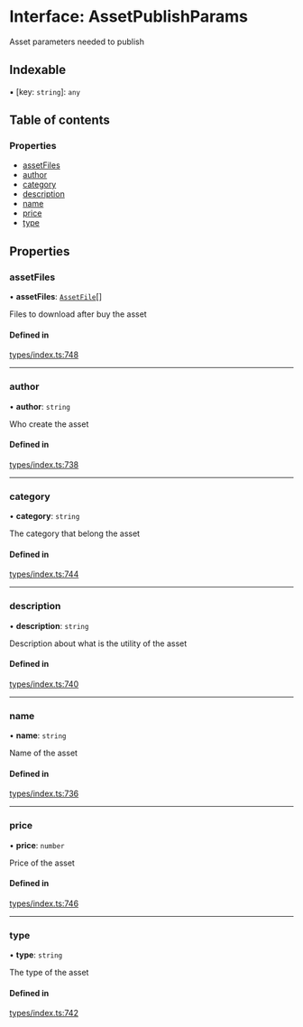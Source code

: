 # Interface: AssetPublishParams

Asset parameters needed to publish

## Indexable

▪ [key: `string`]: `any`

## Table of contents

### Properties

- [assetFiles](AssetPublishParams.md#assetfiles)
- [author](AssetPublishParams.md#author)
- [category](AssetPublishParams.md#category)
- [description](AssetPublishParams.md#description)
- [name](AssetPublishParams.md#name)
- [price](AssetPublishParams.md#price)
- [type](AssetPublishParams.md#type)

## Properties

### assetFiles

• **assetFiles**: [`AssetFile`](AssetFile.md)[]

Files to download after buy the asset

#### Defined in

[types/index.ts:748](https://github.com/nevermined-io/react-components/blob/099fc1a/catalog/src/types/index.ts#L748)

___

### author

• **author**: `string`

Who create the asset

#### Defined in

[types/index.ts:738](https://github.com/nevermined-io/react-components/blob/099fc1a/catalog/src/types/index.ts#L738)

___

### category

• **category**: `string`

The category that belong the asset

#### Defined in

[types/index.ts:744](https://github.com/nevermined-io/react-components/blob/099fc1a/catalog/src/types/index.ts#L744)

___

### description

• **description**: `string`

Description about what is the utility of the asset

#### Defined in

[types/index.ts:740](https://github.com/nevermined-io/react-components/blob/099fc1a/catalog/src/types/index.ts#L740)

___

### name

• **name**: `string`

Name of the asset

#### Defined in

[types/index.ts:736](https://github.com/nevermined-io/react-components/blob/099fc1a/catalog/src/types/index.ts#L736)

___

### price

• **price**: `number`

Price of the asset

#### Defined in

[types/index.ts:746](https://github.com/nevermined-io/react-components/blob/099fc1a/catalog/src/types/index.ts#L746)

___

### type

• **type**: `string`

The type of the asset

#### Defined in

[types/index.ts:742](https://github.com/nevermined-io/react-components/blob/099fc1a/catalog/src/types/index.ts#L742)
